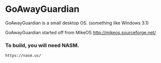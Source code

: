 # GoAwayGuardian

GoAwayGuardian is a small desktop OS.
(something like Windows 3.1)

GoAwayGuardian started off from MikeOS
http://mikeos.sourceforge.net/



### To build, you will need NASM.
```https://nasm.us/```
